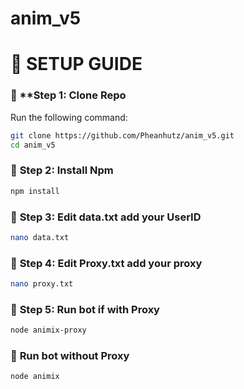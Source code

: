 # anim_v5

# 🚀 **SETUP GUIDE**  

### 🔹 **Step 1: Clone Repo
Run the following command:  
```bash
git clone https://github.com/Pheanhutz/anim_v5.git
cd anim_v5
```

### 🔹 **Step 2: Install Npm**  
```bash
npm install
```

### 🔹 **Step 3: Edit data.txt add your UserID**  
```bash
nano data.txt
```

### 🔹 **Step 4: Edit Proxy.txt add your proxy**  
```bash
nano proxy.txt
```

### 🔹 **Step 5: Run bot if with Proxy**  
```bash
node animix-proxy
```
### 🔹 **Run bot without Proxy**  
```bash
node animix
```
